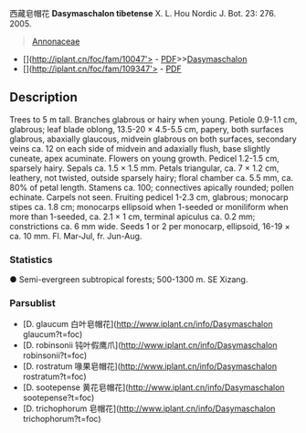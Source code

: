 西藏皂帽花 **Dasymaschalon tibetense** X. L. Hou Nordic J. Bot. 23: 276. 2005.

> [Annonaceae](http://www.iplant.cn/info/Annonaceae?t=foc)
* [](http://iplant.cn/foc/fam/10047'> - [PDF](http://iplant.cn/foc/pdf/Annonaceae.pdf)>>[Dasymaschalon](http://www.iplant.cn/info/Dasymaschalon?t=foc)
* [](http://iplant.cn/foc/fam/109347'> - [PDF](http://www.iplant.cn/foc/pdf/Dasymaschalon.pdf)

## Description

Trees to 5 m tall. Branches glabrous or hairy when young. Petiole 0.9-1.1 cm, glabrous; leaf blade oblong, 13.5-20 × 4.5-5.5 cm, papery, both surfaces glabrous, abaxially glaucous, midvein glabrous on both surfaces, secondary veins ca. 12 on each side of midvein and adaxially flush, base slightly cuneate, apex acuminate. Flowers on young growth. Pedicel 1.2-1.5 cm, sparsely hairy. Sepals ca. 1.5 × 1.5 mm. Petals triangular, ca. 7 × 1.2 cm, leathery, not twisted, outside sparsely hairy; floral chamber ca. 5.5 mm, ca. 80% of petal length. Stamens ca. 100; connectives apically rounded; pollen echinate. Carpels not seen. Fruiting pedicel 1-2.3 cm, glabrous; monocarp stipes ca. 1.8 cm; monocarps ellipsoid when 1-seeded or moniliform when more than 1-seeded, ca. 2.1 × 1 cm, terminal apiculus ca. 0.2 mm; constrictions ca. 6 mm wide. Seeds 1 or 2 per monocarp, ellipsoid, 16-19 × ca. 10 mm. Fl. Mar-Jul, fr. Jun-Aug.

### Statistics
● Semi-evergreen subtropical forests; 500-1300 m. SE Xizang.



### Parsublist

* [D.  glaucum  白叶皂帽花](http://www.iplant.cn/info/Dasymaschalon glaucum?t=foc)
* [D.  robinsonii  钝叶假鹰爪](http://www.iplant.cn/info/Dasymaschalon robinsonii?t=foc)
* [D.  rostratum  喙果皂帽花](http://www.iplant.cn/info/Dasymaschalon rostratum?t=foc)
* [D.  sootepense  黄花皂帽花](http://www.iplant.cn/info/Dasymaschalon sootepense?t=foc)
* [D.  trichophorum  皂帽花](http://www.iplant.cn/info/Dasymaschalon trichophorum?t=foc)
